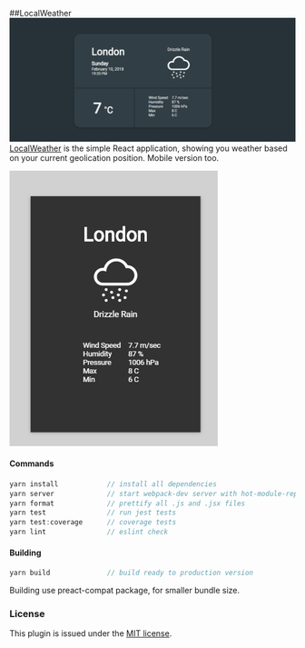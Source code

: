 ##LocalWeather 
![desktop design](./src/asset/desktop.png)
[LocalWeather](https://localy-weather.surge.sh/) is the simple React application, showing you weather based on your current geolication position.
Mobile version too.

![mobile design](./src/asset/mobile.png)

#### Commands
```javascript
yarn install            // install all dependencies
yarn server             // start webpack-dev server with hot-module-replacement enable
yarn format             // prettify all .js and .jsx files 
yarn test               // run jest tests
yarn test:coverage      // coverage tests
yarn lint               // eslint check
```

#### Building

```javascript
yarn build              // build ready to production version
```

Building use preact-compat package, for smaller bundle size.
### License

This plugin is issued under the [MIT license](./LICENSE).